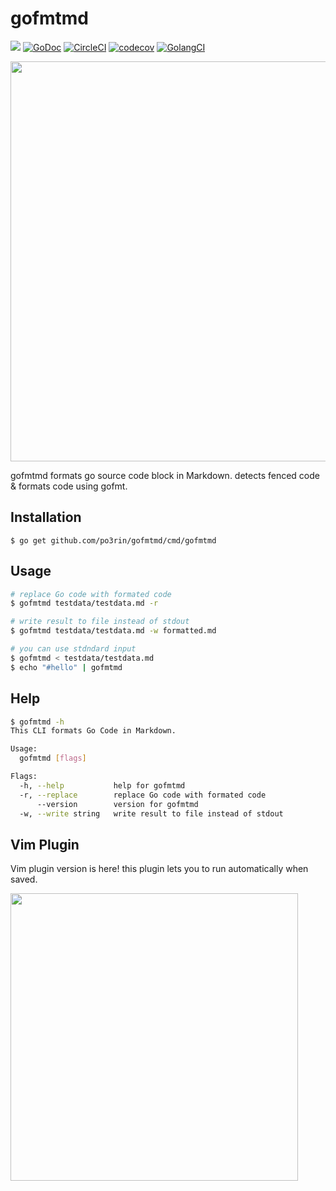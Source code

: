 # gofmtmd

<img src="https://img.shields.io/badge/go-v1.13-blue.svg"/> [![GoDoc](https://godoc.org/github.com/po3rin/gofmtmd?status.svg)](https://godoc.org/github.com/po3rin/gofmtmd) [![CircleCI](https://circleci.com/gh/po3rin/gofmtmd.svg?style=shield)](https://circleci.com/gh/po3rin/gofmtmd) [![codecov](https://codecov.io/gh/po3rin/gofmtmd/branch/master/graph/badge.svg)](https://codecov.io/gh/po3rin/gofmtmd) [![GolangCI](https://golangci.com/badges/github.com/po3rin/gofmtmd.svg)](https://golangci.com)

<img src="image/cover.png" width="640px"/>

gofmtmd formats go source code block in Markdown. detects fenced code & formats code using gofmt.

## Installation

```
$ go get github.com/po3rin/gofmtmd/cmd/gofmtmd
```

## Usage

```bash
# replace Go code with formated code
$ gofmtmd testdata/testdata.md -r

# write result to file instead of stdout
$ gofmtmd testdata/testdata.md -w formatted.md

# you can use stdndard input
$ gofmtmd < testdata/testdata.md
$ echo "#hello" | gofmtmd
```

## Help

```bash
$ gofmtmd -h
This CLI formats Go Code in Markdown.

Usage:
  gofmtmd [flags]

Flags:
  -h, --help           help for gofmtmd
  -r, --replace        replace Go code with formated code
      --version        version for gofmtmd
  -w, --write string   write result to file instead of stdout
```

## Vim Plugin

Vim plugin version is here! this plugin lets you to run automatically when saved.

<a href="https://github.com/po3rin/vim-gofmtmd"><img src="https://github-link-card.s3.ap-northeast-1.amazonaws.com/po3rin/vim-gofmtmd.png" width="460px"></a>
